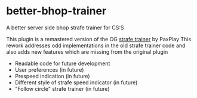 # better-bhop-trainer

A better server side bhop strafe trainer for CS:S

This plugin is a remastered version of the OG [strafe trainer](https://github.com/PaxPlay/bhop-strafe-trainer/) by PaxPlay
This rework addresses odd implementations in the old strafe trainer code and also adds new features which are missing from the original plugin

- Readable code for future development
- User preferences (in future)
- Prespeed indication (in future)
- Different style of strafe speed indicator (in future)
- "Follow circle" strafe trainer (in future)
